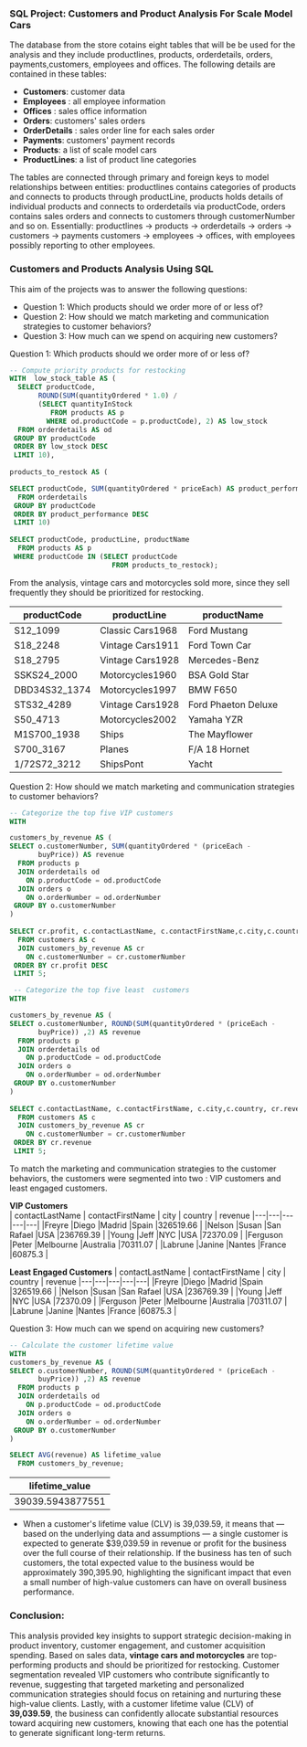 ### SQL Project: Customers and Product Analysis For Scale Model Cars
The database from the store cotains eight tables that will be be used for the analysis and they include productlines, products, orderdetails, orders, payments,customers, employees and offices. The following details are contained in these tables:

- **Customers**: customer data
- **Employees** : all employee information
- **Offices** : sales office information
- **Orders**: customers' sales orders
- **OrderDetails** : sales order line for each sales order
- **Payments**: customers' payment records
- **Products**: a list of scale model cars
- **ProductLines**: a list of product line categories

The tables are connected through primary and foreign keys to model relationships between entities: productlines contains categories of products and connects to products through productLine, products holds details of individual products and connects to orderdetails via productCode, orders contains sales orders and connects to customers through customerNumber and so on.
Essentially:
productlines → products → orderdetails → orders → customers → payments
customers → employees → offices, with employees possibly reporting to other employees.

### Customers and Products Analysis Using SQL
This aim of the projects was to answer the following questions: 
- Question 1: Which products should we order more of or less of?
- Question 2: How should we match marketing and communication strategies  to customer behaviors?
- Question 3: How much can we spend on acquiring new customers?

Question 1: Which products should we order more of or less of?
```sql
-- Compute priority products for restocking
WITH  low_stock_table AS (
  SELECT productCode,
       ROUND(SUM(quantityOrdered * 1.0) / 
       (SELECT quantityInStock 
          FROM products AS p
         WHERE od.productCode = p.productCode), 2) AS low_stock
  FROM orderdetails AS od
 GROUP BY productCode
 ORDER BY low_stock DESC
 LIMIT 10),
    
products_to_restock AS (

SELECT productCode, SUM(quantityOrdered * priceEach) AS product_performance
  FROM orderdetails
 GROUP BY productCode
 ORDER BY product_performance DESC
 LIMIT 10)
 
SELECT productCode, productLine, productName
  FROM products AS p
 WHERE productCode IN (SELECT productCode
                         FROM products_to_restock);
```                         

From the analysis, vintage cars and motorcycles sold more, since they sell frequently they should be prioritized for restocking.

| productCode | productLine | productName |
|---|---|---|
|S12_1099  |Classic Cars1968  |Ford Mustang  |
|S18_2248 |Vintage Cars1911  |Ford Town Car |
|S18_2795 |Vintage Cars1928 |Mercedes-Benz |
|SSKS24_2000 |Motorcycles1960 |BSA Gold Star |
|DBD34S32_1374 |Motorcycles1997 |BMW F650 |
|STS32_4289 |Vintage Cars1928 |Ford Phaeton Deluxe |
|S50_4713 |Motorcycles2002 |Yamaha YZR |
|M1S700_1938 |Ships |The Mayflower |
|S700_3167 |Planes |F/A 18 Hornet |
|1/72S72_3212 |ShipsPont | Yacht |

Question 2: How should we match marketing and communication strategies  to customer behaviors?
```sql
-- Categorize the top five VIP customers
WITH 

customers_by_revenue AS (
SELECT o.customerNumber, SUM(quantityOrdered * (priceEach - 
       buyPrice)) AS revenue
  FROM products p
  JOIN orderdetails od
    ON p.productCode = od.productCode
  JOIN orders o
    ON o.orderNumber = od.orderNumber
 GROUP BY o.customerNumber
)
 
SELECT cr.profit, c.contactLastName, c.contactFirstName,c.city,c.country
  FROM customers AS c
  JOIN customers_by_revenue AS cr
    ON c.customerNumber = cr.customerNumber
 ORDER BY cr.profit DESC
 LIMIT 5;

 -- Categorize the top five least  customers
WITH 

customers_by_revenue AS (
SELECT o.customerNumber, ROUND(SUM(quantityOrdered * (priceEach - 
       buyPrice)) ,2) AS revenue
  FROM products p
  JOIN orderdetails od
    ON p.productCode = od.productCode
  JOIN orders o
    ON o.orderNumber = od.orderNumber
 GROUP BY o.customerNumber
)
 
SELECT c.contactLastName, c.contactFirstName, c.city,c.country, cr.revenue
  FROM customers AS c
  JOIN customers_by_revenue AS cr
    ON c.customerNumber = cr.customerNumber
 ORDER BY cr.revenue 
 LIMIT 5;
 ```

To match the marketing and communication strategies to the customer behaviors, the customers were segmented into two : VIP customers and least engaged customers.

**VIP Customers**  
| contactLastName | contactFirstName | city | country | revenue
|---|---|---|---|---|
|Freyre  |Diego |Madrid  |Spain |326519.66 |
|Nelson |Susan |San Rafael |USA |236769.39 |
|Young |Jeff |NYC |USA |72370.09 |
|Ferguson |Peter |Melbourne |Australia |70311.07 |
|Labrune |Janine |Nantes |France |60875.3 |


**Least Engaged Customers**
| contactLastName | contactFirstName | city | country | revenue
|---|---|---|---|---|
|Freyre  |Diego |Madrid  |Spain |326519.66 |
|Nelson |Susan |San Rafael |USA |236769.39 |
|Young |Jeff |NYC |USA |72370.09 |
|Ferguson |Peter |Melbourne |Australia |70311.07 |
|Labrune |Janine |Nantes |France |60875.3 |

Question 3: How much can we spend on acquiring new customers?
```sql
-- Calculate the customer lifetime value
WITH 
customers_by_revenue AS (
SELECT o.customerNumber, ROUND(SUM(quantityOrdered * (priceEach - 
       buyPrice)) ,2) AS revenue
  FROM products p
  JOIN orderdetails od
    ON p.productCode = od.productCode
  JOIN orders o
    ON o.orderNumber = od.orderNumber
 GROUP BY o.customerNumber
)

SELECT AVG(revenue) AS lifetime_value
  FROM customers_by_revenue;
```
|lifetime_value |
|---|
|39039.5943877551
- When a customer's lifetime value (CLV) is 39,039.59, it means that — based on the underlying data and assumptions — a single customer is expected to generate $39,039.59 in revenue or profit for the business over the full course of their relationship. If the business has ten of such customers, the total expected value to the business would be approximately 390,395.90, highlighting the significant impact that even a small number of high-value customers can have on overall business performance.

### Conclusion: 
This analysis provided key insights to support strategic decision-making in product inventory, customer engagement, and customer acquisition spending. Based on sales data, **vintage cars and motorcycles** are top-performing products and should be prioritized for restocking. Customer segmentation revealed VIP customers who contribute significantly to revenue, suggesting that targeted marketing and personalized communication strategies should focus on retaining and nurturing these high-value clients. Lastly, with a customer lifetime value (CLV) of **39,039.59**, the business can confidently allocate substantial resources toward acquiring new customers, knowing that each one has the potential to generate significant long-term returns.



